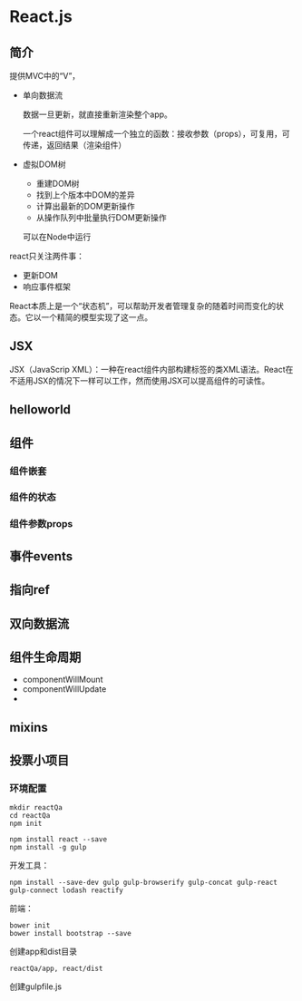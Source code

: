 # React.js

## 简介

提供MVC中的“V”，

* 单向数据流

	数据一旦更新，就直接重新渲染整个app。
	
	一个react组件可以理解成一个独立的函数：接收参数（props），可复用，可传递，返回结果（渲染组件）	
* 虚拟DOM树

	* 重建DOM树
	* 找到上个版本中DOM的差异
	* 计算出最新的DOM更新操作
	* 从操作队列中批量执行DOM更新操作
	
	可以在Node中运行
	
react只关注两件事：

* 更新DOM
* 响应事件框架	

React本质上是一个“状态机”，可以帮助开发者管理复杂的随着时间而变化的状态。它以一个精简的模型实现了这一点。

## JSX

JSX（JavaScrip XML）：一种在react组件内部构建标签的类XML语法。React在不适用JSX的情况下一样可以工作，然而使用JSX可以提高组件的可读性。



	
## helloworld

## 组件
### 组件嵌套			

### 组件的状态	

### 组件参数props

## 事件events

## 指向ref

## 双向数据流


## 组件生命周期

* componentWillMount
* componentWillUpdate
* 

## mixins

## 投票小项目

### 环境配置

	mkdir reactQa
	cd reactQa
	npm init
	
	npm install react --save
	npm install -g gulp

开发工具：

	npm install --save-dev gulp gulp-browserify gulp-concat gulp-react gulp-connect lodash reactify
	
前端：

	bower init
	bower install bootstrap --save
	
创建app和dist目录

	reactQa/app, react/dist
	
创建gulpfile.js

					
	
 


